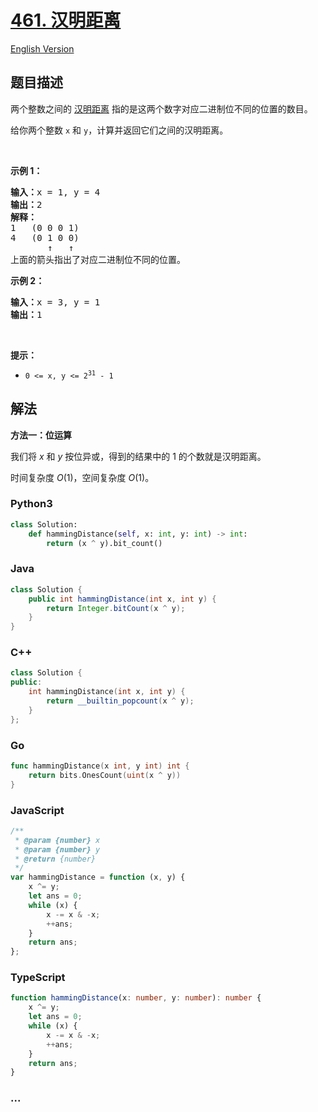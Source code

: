 # [461. 汉明距离](https://leetcode.cn/problems/hamming-distance)

[English Version](/solution/0400-0499/0461.Hamming%20Distance/README_EN.md)

## 题目描述

<!-- 这里写题目描述 -->

<p>两个整数之间的 <a href="https://baike.baidu.com/item/%E6%B1%89%E6%98%8E%E8%B7%9D%E7%A6%BB">汉明距离</a> 指的是这两个数字对应二进制位不同的位置的数目。</p>

<p>给你两个整数 <code>x</code> 和 <code>y</code>，计算并返回它们之间的汉明距离。</p>

<p> </p>

<p><strong>示例 1：</strong></p>

<pre>
<strong>输入：</strong>x = 1, y = 4
<strong>输出：</strong>2
<strong>解释：</strong>
1   (0 0 0 1)
4   (0 1 0 0)
       ↑   ↑
上面的箭头指出了对应二进制位不同的位置。
</pre>

<p><strong>示例 2：</strong></p>

<pre>
<strong>输入：</strong>x = 3, y = 1
<strong>输出：</strong>1
</pre>

<p> </p>

<p><strong>提示：</strong></p>

<ul>
	<li><code>0 <= x, y <= 2<sup>31</sup> - 1</code></li>
</ul>

## 解法

<!-- 这里可写通用的实现逻辑 -->

**方法一：位运算**

我们将 $x$ 和 $y$ 按位异或，得到的结果中的 $1$ 的个数就是汉明距离。

时间复杂度 $O(1)$，空间复杂度 $O(1)$。

<!-- tabs:start -->

### **Python3**

<!-- 这里可写当前语言的特殊实现逻辑 -->

```python
class Solution:
    def hammingDistance(self, x: int, y: int) -> int:
        return (x ^ y).bit_count()
```

### **Java**

<!-- 这里可写当前语言的特殊实现逻辑 -->

```java
class Solution {
    public int hammingDistance(int x, int y) {
        return Integer.bitCount(x ^ y);
    }
}
```

### **C++**

```cpp
class Solution {
public:
    int hammingDistance(int x, int y) {
        return __builtin_popcount(x ^ y);
    }
};
```

### **Go**

```go
func hammingDistance(x int, y int) int {
	return bits.OnesCount(uint(x ^ y))
}
```

### **JavaScript**

```js
/**
 * @param {number} x
 * @param {number} y
 * @return {number}
 */
var hammingDistance = function (x, y) {
    x ^= y;
    let ans = 0;
    while (x) {
        x -= x & -x;
        ++ans;
    }
    return ans;
};
```

### **TypeScript**

```ts
function hammingDistance(x: number, y: number): number {
    x ^= y;
    let ans = 0;
    while (x) {
        x -= x & -x;
        ++ans;
    }
    return ans;
}
```

### **...**

```

```

<!-- tabs:end -->
